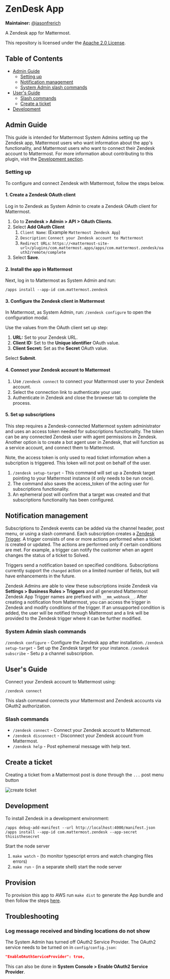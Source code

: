 # ZenDesk App

**Maintainer:** [@jasonfrerich](https://github.com/jfrerich)

A Zendesk app for Mattermost.

This repository is licensed under the [Apache 2.0 License](https://github.com/mattermost/mattermost-plugin-github/blob/master/LICENSE).

## Table of Contents

 - [Admin Guide](#admin-guide)
    - [Setting up](#setting-up)
    - [Notification management](#notification-management)
    - [System Admin slash commands](#system-admin-slash-commands)
 - [User's Guide](#users-guide)
    - [Slash commands](#slash-commands)
    - [Create a ticket](#create-a-ticket)
 - [Development](#development)

## Admin Guide

This guide is intended for Mattermost System Admins setting up the Zendesk app, Mattermost users who want information about the app's functionality, and Mattermost users who want to connect their Zendesk account to Mattermost. For more information about contributing to this plugin, visit the [Development section](#development).

### Setting up

To configure and connect Zendesk with Mattermost, follow the steps below.

#### 1. Create a Zendesk OAuth client

Log in to Zendesk as System Admin to create a Zendesk OAuth client for Mattermost.

1. Go to **Zendesk > Admin > API > OAuth Clients**.
1. Select **Add OAuth Client**
    1. `Client Name`: (Example `Mattermost Zendesk App`)
    1. `Description`: `Connect your Zendesk account to Mattermost`
    1. `Redirect URLs`: `https://<mattermost-site-url>/plugins/com.mattermost.apps/apps/com.mattermost.zendesk/oauth2/remote/complete`
1. Select **Save**.

#### 2. Install the app in Mattermost

Next, log in to Mattermost as System Admin and run:

`/apps install --app-id com.mattermost.zendesk`

#### 3. Configure the Zendesk client in Mattermost

In Mattermost, as System Admin, run: `/zendesk configure` to open the configuration modal.

Use the values from the OAuth client set up step:

1. **URL:** Set to your Zendesk URL.
1. **Client ID:** Set to the **Unique identifier** OAuth value.
1. **Client Secret:** Set as the **Secret** OAuth value.

Select **Submit**.

#### 4. Connect your Zendesk account to Mattermost

1. Use `/zendesk connect` to connect your Mattermost user to your Zendesk account.
1. Select the connection link to authenticate your user.
1. Authenticate in Zendesk and close the broweser tab to complete the process.

#### 5. Set up subscriptions

This step requires a Zendesk-connected Mattermost system administrator and uses an access token needed for subscriptions functionality. The token can be any connected Zendesk user with agent permissions in Zendesk. Another option is to create a bot agent user in Zendesk, that will function as a service account, and connect them to Mattermost.

Note, the access token is only used to read ticket information when a subcription is triggered. This token will not post on behalf of the user.

1. `/zendesk setup-target` - This command will set up a Zendesk target pointing to your Mattermost instance (it only needs to be run once).
1. The command also saves the access_token of the acting user for subscriptions functionality.
1. An ephemeral post will confirm that a target was created and that subscriptions functionality has been configured.

## Notification management

Subscriptions to Zendesk events can be added via the channel header, post menu, or using a slash command. Each subscription creates a [Zendesk Trigger](https://developer.zendesk.com/rest_api/docs/support/triggers). A trigger consists of one or more actions performed when a ticket is created or updated. The actions are performed only if certain conditions are met. For example, a trigger can notify the customer when an agent changes the status of a ticket to Solved.

Triggers send a notification based on specified conditions. Subscriptions currently support the `changed` action on a limited number of fields, but will have enhancements in the future.

Zendesk Admins are able to view these subscriptions inside Zendesk via **Settings > Business Rules > Triggers** and all generated Mattermost Zendesk App Trigger names are prefixed with `__mm_webhook__`. After creating a notification from Mattermost, you can access the trigger in Zendesk and modify conditions of the trigger. If an unsupported condition is added, the user will be notified through Mattermost and a link will be provided to the Zendesk trigger where it can be further modified.

### System Admin slash commands

`/zendesk configure` - Configure the Zendesk app after installation.
`/zendesk setup-target` - Set up the Zendesk target for your instance.
`/zendesk subscribe` - Setu p a channel subscription.

## User's Guide

Connect your Zendesk account to Mattermost using:

`/zendesk connect`

This slash command connects your Mattermost and Zendesk accounts via OAuth2 authorization.

### Slash commands

- `/zendesk connect` - Connect your Zendesk account to Mattermost.
- `/zendesk disconnect` - Disconnect your Zendesk account from Mattermost.
- `/zendesk help` - Post ephemeral message with help text.

 ## Create a ticket

Creating a ticket from a Mattermost post is done through the `...` post menu button

![create ticket](./docs/create-ticket.gif)

## Development

To install Zendesk in a development environment:

`/apps debug-add-manifest --url http://localhost:4000/manifest.json`  
`/apps install --app-id com.mattermost.zendesk --app-secret thisisthesecret`

Start the node server

1. `make watch` - (to monitor typescript errors and watch changing files errors)
1. `make run` - (in a separate shell) start the node server

## Provision

To provision this app to AWS run `make dist` to generate the App bundle and then follow the steps [here](https://github.com/mattermost/mattermost-plugin-apps#provisioning).

## Troubleshooting

### Log message received and binding locations do not show

The System Admin has turned off OAuth2 Service Provider. The OAuth2 service needs to be turned on in `config/config.json`:

```json
"EnableOAuthServiceProvider": true,
```

This can also be done in **System Console > Enable OAuth2 Service Provider**.
